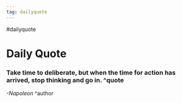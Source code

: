 ```yaml
---
tag: dailyquote
---
```


#dailyquote

# Daily Quote

### Take time to deliberate, but when the time for action has arrived, stop thinking and go in. ^quote
*-Napoleon* ^author
